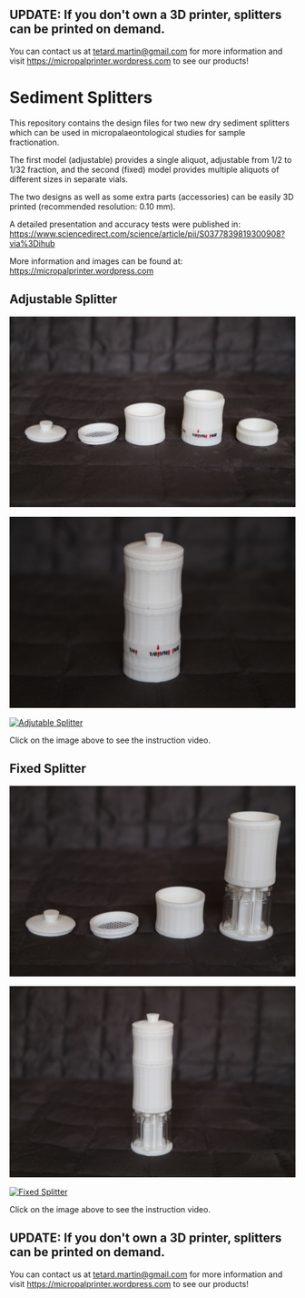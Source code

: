 ## UPDATE: If you don't own a 3D printer, splitters can be printed on demand.
You can contact us at tetard.martin@gmail.com for more information and visit https://micropalprinter.wordpress.com to see our products!


# Sediment Splitters

This repository contains the design files for two new dry sediment splitters which can be used in micropalaeontological studies for sample fractionation.

The first model (adjustable) provides a single aliquot, adjustable from 1/2 to 1/32 fraction, and the second (fixed) model provides multiple aliquots of different sizes in separate vials.

The two designs as well as some extra parts (accessories) can be easily 3D printed (recommended resolution: 0.10 mm).

A detailed presentation and accuracy tests were published in: https://www.sciencedirect.com/science/article/pii/S0377839819300908?via%3Dihub

More information and images can be found at: https://micropalprinter.wordpress.com

## Adjustable Splitter

![AdjustableSplitterParts](adjustable_parts.jpg "Adjustable Splitter Parts")

![AdjustableSplitterWhole](adjustable_whole.jpg "Adjustable Splitter Whole")

[![Adjutable Splitter](https://i.imgur.com/HpgqUH7.png)](https://youtu.be/wMSDQfF5-Y8 "Adjustable Splitter")

Click on the image above to see the instruction video.

## Fixed Splitter

![FixedSplitterParts](fixed_parts.jpg "Fixed Splitter Parts")

![FixedSplitterWhole](fixed_whole.jpg "Fixed Splitter Whole")

[![Fixed Splitter](https://i.imgur.com/77N3Q1R.png)](https://youtu.be/7vonAb4hXPM "Fixed Splitter")

Click on the image above to see the instruction video.


## UPDATE: If you don't own a 3D printer, splitters can be printed on demand.
You can contact us at tetard.martin@gmail.com for more information and visit https://micropalprinter.wordpress.com to see our products!
